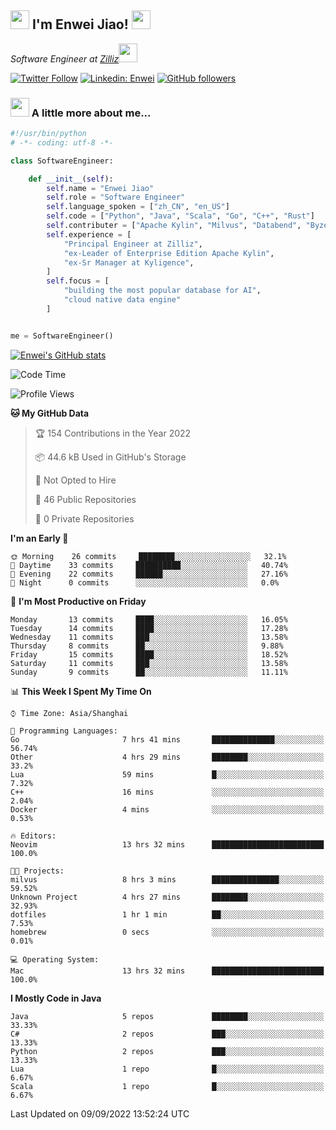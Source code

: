 <h2><img src="https://emojis.slackmojis.com/emojis/images/1531849430/4246/blob-sunglasses.gif?1531849430" width="30"/> I'm  Enwei Jiao! <img src="https://media.giphy.com/media/juBt25nT1KGys/giphy.gif" width=30> </h2>
<!-- <img align='right' src="https://media.giphy.com/media/M9gbBd9nbDrOTu1Mqx/giphy.gif" width="230"> -->
<p><em>Software Engineer at <a href="https://zilliz.com/">Zilliz</a><img src="https://media.giphy.com/media/WUlplcMpOCEmTGBtBW/giphy.gif" width="30"></em></p>

[![Twitter Follow](https://img.shields.io/twitter/follow/misteranmol?label=Follow)](https://twitter.com/intent/follow?screen_name=EnweiJiao)
[![Linkedin: Enwei](https://img.shields.io/badge/-enwei-blue?style=&logo=Linkedin&logoColor=white&link=https://www.linkedin.com/in/enwei-jiao-41192a97)](https://www.linkedin.com/in/enwei-jiao-41192a97/)
[![GitHub followers](https://img.shields.io/github/followers/jiaoew1991?label=Follow&style=social)](https://github.com/jiaoew1991)


### <img src="https://media.giphy.com/media/VgCDAzcKvsR6OM0uWg/giphy.gif" width="30"> A little more about me...  

```python
#!/usr/bin/python
# -*- coding: utf-8 -*-

class SoftwareEngineer:

    def __init__(self):
        self.name = "Enwei Jiao"
        self.role = "Software Engineer"
        self.language_spoken = ["zh_CN", "en_US"]
        self.code = ["Python", "Java", "Scala", "Go", "C++", "Rust"]
        self.contributer = ["Apache Kylin", "Milvus", "Databend", "Byzer-Lang"]
        self.experience = [
            "Principal Engineer at Zilliz",
            "ex-Leader of Enterprise Edition Apache Kylin",
            "ex-Sr Manager at Kyligence",
        ]
        self.focus = [
            "building the most popular database for AI",
            "cloud native data engine"
        ]


me = SoftwareEngineer()
```

[![Enwei's GitHub stats](https://github-readme-stats.vercel.app/api?username=jiaoew1991&count_private=true&show_icons=true)](https://github.com/jiaoew1991/jiaoew1991)

<!-- [![Top Langs](https://github-readme-stats.vercel.app/api/top-langs/?username=jiaoew1991&layout=compact)](https://github.com/jiaoew1991/jiaoew1991) -->

<!--START_SECTION:waka-->
![Code Time](http://img.shields.io/badge/Code%20Time-129%20hrs%2039%20mins-blue)

![Profile Views](http://img.shields.io/badge/Profile%20Views-3-blue)

**🐱 My GitHub Data** 

> 🏆 154 Contributions in the Year 2022
 > 
> 📦 44.6 kB Used in GitHub's Storage 
 > 
> 🚫 Not Opted to Hire
 > 
> 📜 46 Public Repositories 
 > 
> 🔑 0 Private Repositories  
 > 
**I'm an Early 🐤** 

```text
🌞 Morning    26 commits     ████████░░░░░░░░░░░░░░░░░   32.1% 
🌆 Daytime    33 commits     ██████████░░░░░░░░░░░░░░░   40.74% 
🌃 Evening    22 commits     ██████░░░░░░░░░░░░░░░░░░░   27.16% 
🌙 Night      0 commits      ░░░░░░░░░░░░░░░░░░░░░░░░░   0.0%

```
📅 **I'm Most Productive on Friday** 

```text
Monday       13 commits     ████░░░░░░░░░░░░░░░░░░░░░   16.05% 
Tuesday      14 commits     ████░░░░░░░░░░░░░░░░░░░░░   17.28% 
Wednesday    11 commits     ███░░░░░░░░░░░░░░░░░░░░░░   13.58% 
Thursday     8 commits      ██░░░░░░░░░░░░░░░░░░░░░░░   9.88% 
Friday       15 commits     ████░░░░░░░░░░░░░░░░░░░░░   18.52% 
Saturday     11 commits     ███░░░░░░░░░░░░░░░░░░░░░░   13.58% 
Sunday       9 commits      ██░░░░░░░░░░░░░░░░░░░░░░░   11.11%

```


📊 **This Week I Spent My Time On** 

```text
⌚︎ Time Zone: Asia/Shanghai

💬 Programming Languages: 
Go                       7 hrs 41 mins       ██████████████░░░░░░░░░░░   56.74% 
Other                    4 hrs 29 mins       ████████░░░░░░░░░░░░░░░░░   33.2% 
Lua                      59 mins             █░░░░░░░░░░░░░░░░░░░░░░░░   7.32% 
C++                      16 mins             ░░░░░░░░░░░░░░░░░░░░░░░░░   2.04% 
Docker                   4 mins              ░░░░░░░░░░░░░░░░░░░░░░░░░   0.53%

🔥 Editors: 
Neovim                   13 hrs 32 mins      █████████████████████████   100.0%

🐱‍💻 Projects: 
milvus                   8 hrs 3 mins        ███████████████░░░░░░░░░░   59.52% 
Unknown Project          4 hrs 27 mins       ████████░░░░░░░░░░░░░░░░░   32.93% 
dotfiles                 1 hr 1 min          ██░░░░░░░░░░░░░░░░░░░░░░░   7.53% 
homebrew                 0 secs              ░░░░░░░░░░░░░░░░░░░░░░░░░   0.01%

💻 Operating System: 
Mac                      13 hrs 32 mins      █████████████████████████   100.0%

```

**I Mostly Code in Java** 

```text
Java                     5 repos             ████████░░░░░░░░░░░░░░░░░   33.33% 
C#                       2 repos             ███░░░░░░░░░░░░░░░░░░░░░░   13.33% 
Python                   2 repos             ███░░░░░░░░░░░░░░░░░░░░░░   13.33% 
Lua                      1 repo              █░░░░░░░░░░░░░░░░░░░░░░░░   6.67% 
Scala                    1 repo              █░░░░░░░░░░░░░░░░░░░░░░░░   6.67%

```



 Last Updated on 09/09/2022 13:52:24 UTC
<!--END_SECTION:waka-->
